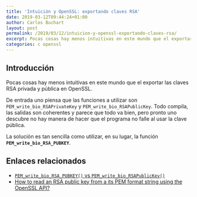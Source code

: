 ```yaml
---
title: 'Intuición y OpenSSL: exportando claves RSA'
date: 2019-03-12T09:44:24+01:00
author: Carlos Buchart
layout: post
permalink: /2019/03/12/intuicion-y-openssl-exportando-claves-rsa/
excerpt: Pocas cosas hay menos intuitivas en este mundo que el exportar las claves RSA privada y pública en OpenSSL. Veamos cómo hacerlo correctamente.
categories: c openssl
---
```

## Introducción

Pocas cosas hay menos intuitivas en este mundo que el exportar las claves RSA privada y pública en OpenSSL.

De entrada uno piensa que las funciones a utilizar son `PEM_write_bio_RSAPrivateKey` y `PEM_write_bio_RSAPublicKey`. Todo compila, las salidas son coherentes y parece que todo va bien, pero pronto uno descubre no hay manera de hacer que el programa no falle al usar la clave pública.

La solución es tan sencilla como utilizar, en su lugar, la función **`PEM_write_bio_RSA_PUBKEY`**.

## Enlaces relacionados

- [`PEM_write_bio_RSA_PUBKEY()` vs `PEM_write_bio_RSAPublicKey()`](https://dmiyakawa.blogspot.com/2013/03/pemwritebiorsapubkey-vs.html)
- [How to read an RSA public key from a its PEM format string using the OpenSSL API?](https://stackoverflow.com/a/42484452/1485885)
